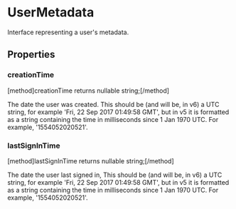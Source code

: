 # UserMetadata

Interface representing a user's metadata.

## Properties

### creationTime
[method]creationTime returns nullable string;[/method]

The date the user was created. This should be (and will be, in v6) a UTC string, for example 'Fri, 22 Sep 2017 01:49:58 GMT', but in v5 it is formatted as a string containing the time in milliseconds since 1 Jan 1970 UTC. For example, '1554052020521'.

### lastSignInTime
[method]lastSignInTime returns nullable string;[/method]

The date the user last signed in, This should be (and will be, in v6) a UTC string, for example 'Fri, 22 Sep 2017 01:49:58 GMT', but in v5 it is formatted as a string containing the time in milliseconds since 1 Jan 1970 UTC. For example, '1554052020521'.
